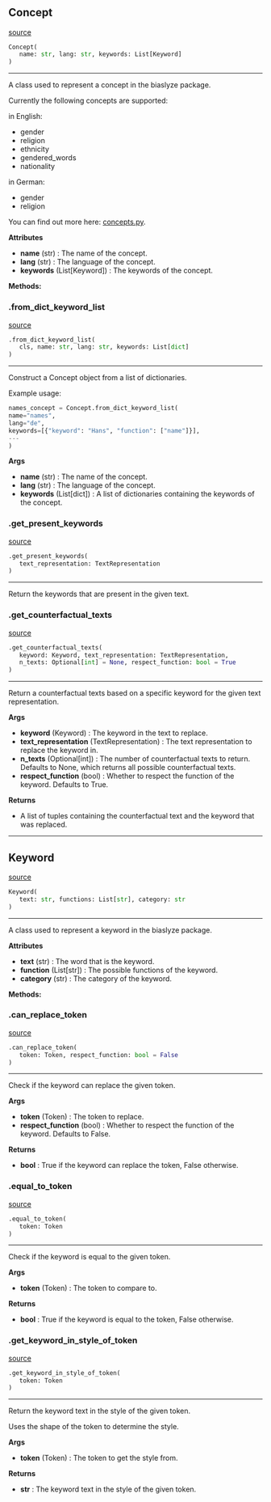 #


## Concept
[source](https://github.com/biaslyze-dev/biaslyze/blob/main/biaslyze/concept_class.py/#L90)
```python 
Concept(
   name: str, lang: str, keywords: List[Keyword]
)
```


---
A class used to represent a concept in the biaslyze package.

Currently the following concepts are supported:

in English:

- gender
- religion
- ethnicity
- gendered_words
- nationality

in German:

- gender
- religion

You can find out more here: [concepts.py](https://github.com/biaslyze-dev/biaslyze/blob/main/biaslyze/concepts.py).


**Attributes**

* **name** (str) : The name of the concept.
* **lang** (str) : The language of the concept.
* **keywords** (List[Keyword]) : The keywords of the concept.



**Methods:**


### .from_dict_keyword_list
[source](https://github.com/biaslyze-dev/biaslyze/blob/main/biaslyze/concept_class.py/#L124)
```python
.from_dict_keyword_list(
   cls, name: str, lang: str, keywords: List[dict]
)
```

---
Construct a Concept object from a list of dictionaries.

Example usage:
```python
names_concept = Concept.from_dict_keyword_list(
name="names",
lang="de",
keywords=[{"keyword": "Hans", "function": ["name"]}],
---
)
```


**Args**

* **name** (str) : The name of the concept.
* **lang** (str) : The language of the concept.
* **keywords** (List[dict]) : A list of dictionaries containing the keywords of the concept.


### .get_present_keywords
[source](https://github.com/biaslyze-dev/biaslyze/blob/main/biaslyze/concept_class.py/#L153)
```python
.get_present_keywords(
   text_representation: TextRepresentation
)
```

---
Return the keywords that are present in the given text.

### .get_counterfactual_texts
[source](https://github.com/biaslyze-dev/biaslyze/blob/main/biaslyze/concept_class.py/#L163)
```python
.get_counterfactual_texts(
   keyword: Keyword, text_representation: TextRepresentation,
   n_texts: Optional[int] = None, respect_function: bool = True
)
```

---
Return a counterfactual texts based on a specific keyword for the given text representation.


**Args**

* **keyword** (Keyword) : The keyword in the text to replace.
* **text_representation** (TextRepresentation) : The text representation to replace the keyword in.
* **n_texts** (Optional[int]) : The number of counterfactual texts to return. Defaults to None, which returns all possible counterfactual texts.
* **respect_function** (bool) : Whether to respect the function of the keyword. Defaults to True.


**Returns**

* A list of tuples containing the counterfactual text and the keyword that was replaced.


----


## Keyword
[source](https://github.com/biaslyze-dev/biaslyze/blob/main/biaslyze/concept_class.py/#L13)
```python 
Keyword(
   text: str, functions: List[str], category: str
)
```


---
A class used to represent a keyword in the biaslyze package.


**Attributes**

* **text** (str) : The word that is the keyword.
* **function** (List[str]) : The possible functions of the keyword.
* **category** (str) : The category of the keyword.



**Methods:**


### .can_replace_token
[source](https://github.com/biaslyze-dev/biaslyze/blob/main/biaslyze/concept_class.py/#L37)
```python
.can_replace_token(
   token: Token, respect_function: bool = False
)
```

---
Check if the keyword can replace the given token.


**Args**

* **token** (Token) : The token to replace.
* **respect_function** (bool) : Whether to respect the function of the keyword. Defaults to False.


**Returns**

* **bool**  : True if the keyword can replace the token, False otherwise.


### .equal_to_token
[source](https://github.com/biaslyze-dev/biaslyze/blob/main/biaslyze/concept_class.py/#L56)
```python
.equal_to_token(
   token: Token
)
```

---
Check if the keyword is equal to the given token.


**Args**

* **token** (Token) : The token to compare to.


**Returns**

* **bool**  : True if the keyword is equal to the token, False otherwise.


### .get_keyword_in_style_of_token
[source](https://github.com/biaslyze-dev/biaslyze/blob/main/biaslyze/concept_class.py/#L69)
```python
.get_keyword_in_style_of_token(
   token: Token
)
```

---
Return the keyword text in the style of the given token.

Uses the shape of the token to determine the style.


**Args**

* **token** (Token) : The token to get the style from.


**Returns**

* **str**  : The keyword text in the style of the given token.

